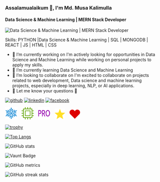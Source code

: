 
### Assalamualaikum 👋, I'm Md. Musa Kalimulla
#### Data Science & Machine Learning | MERN Stack Developer
![Data Science & Machine Learning | MERN Stack Developer](https://arturssmirnovs.github.io/github-profile-readme-generator/images/banner.png)

Skills: PYTHON |Data Science & Machine Learning | SQL | MONGODB | REACT | JS | HTML | CSS 

- 🔭 I’m currently working on I'm actively looking for opportunities in Data Science and Machine Learning while working on personal projects to apply my skills. 
- 🌱 I’m currently learning Data Science and Machine Learning 
- 👯 I’m looking to collaborate on I'm excited to collaborate on projects related to web development, Data science and machine learning projects, especially in deep learning, NLP, or AI applications. 
- 💬 Let me know your questions 🙋  


[<img src='https://cdn.jsdelivr.net/npm/simple-icons@3.0.1/icons/github.svg' alt='github' height='40'>](https://github.com/https://github.com/mkador)  [<img src='https://cdn.jsdelivr.net/npm/simple-icons@3.0.1/icons/linkedin.svg' alt='linkedin' height='40'>](https://www.linkedin.com/in/https://www.linkedin.com/in/md-musa-kalimulla169//)  [<img src='https://cdn.jsdelivr.net/npm/simple-icons@3.0.1/icons/facebook.svg' alt='facebook' height='40'>](https://www.facebook.com/https://www.facebook.com/mkador169/)  

<a href='https://archiveprogram.github.com/'><img src='https://raw.githubusercontent.com/acervenky/animated-github-badges/master/assets/acbadge.gif' width='40' height='40'></a> <a href='https://docs.github.com/en/developers'><img src='https://raw.githubusercontent.com/acervenky/animated-github-badges/master/assets/devbadge.gif' width='40' height='40'></a> <a href='https://github.com/pricing'><img src='https://raw.githubusercontent.com/acervenky/animated-github-badges/master/assets/pro.gif' width='40' height='40'></a> <a href='https://stars.github.com/'><img src='https://raw.githubusercontent.com/acervenky/animated-github-badges/master/assets/starbadge.gif' width='35' height='35'></a> <a href='https://docs.github.com/en/github/supporting-the-open-source-community-with-github-sponsors'><img src='https://raw.githubusercontent.com/acervenky/animated-github-badges/master/assets/sponsorbadge.gif' width='35' height='35'></a> 

[![trophy](https://github-profile-trophy.vercel.app/?username=https://github.com/mkador)](https://github.com/ryo-ma/github-profile-trophy)

[![Top Langs](https://github-readme-stats.vercel.app/api/top-langs/?username=https://github.com/mkador)](https://github.com/anuraghazra/github-readme-stats)

![GitHub stats](https://github-readme-stats.vercel.app/api?username=https://github.com/mkador&show_icons=true&count_private=true)  

![Vaunt Badge](https://api.vaunt.dev/v1/github/entities/https://github.com/mkador/contributions?format=svg&private=true)  

![GitHub metrics](https://metrics.lecoq.io/https://github.com/mkador)  

![GitHub streak stats](https://streak-stats.demolab.com/?user=https://github.com/mkador)  

